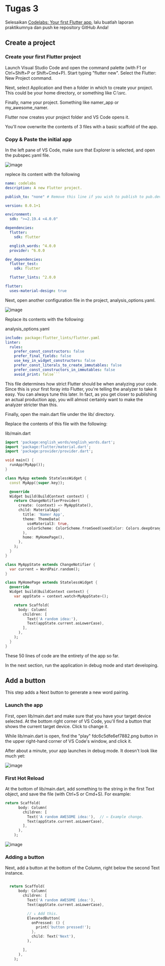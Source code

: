 # Tugas 3

Selesaikan [Codelabs: Your first Flutter app](https://codelabs.developers.google.com/codelabs/flutter-codelab-first#0), lalu buatlah laporan praktikumnya dan push ke repository GitHub Anda!

## Create a project

### Create your first Flutter project

Launch Visual Studio Code and open the command palette (with F1 or Ctrl+Shift+P or Shift+Cmd+P). Start typing "flutter new". Select the Flutter: New Project command.

Next, select Application and then a folder in which to create your project. This could be your home directory, or something like C:\src\.

Finally, name your project. Something like namer_app or my_awesome_namer.

Flutter now creates your project folder and VS Code opens it.

You'll now overwrite the contents of 3 files with a basic scaffold of the app.

### Copy & Paste the initial app

In the left pane of VS Code, make sure that Explorer is selected, and open the pubspec.yaml file.

![image](images/codelabs-3-1.png)

replece its content with the following

```yaml
name: codelabs
description: A new Flutter project.

publish_to: "none" # Remove this line if you wish to publish to pub.dev

version: 0.0.1+1

environment:
  sdk: ">=2.19.4 <4.0.0"

dependencies:
  flutter:
    sdk: flutter

  english_words: ^4.0.0
  provider: ^6.0.0

dev_dependencies:
  flutter_test:
    sdk: flutter

  flutter_lints: ^2.0.0

flutter:
  uses-material-design: true
```

Next, open another configuration file in the project, analysis_options.yaml.

![image](images/codelabs-3-2.png)

Replace its contents with the following:

analysis_options.yaml

````yaml
include: package:flutter_lints/flutter.yaml
linter:
  rules:
    prefer_const_constructors: false
    prefer_final_fields: false
    use_key_in_widget_constructors: false
    prefer_const_literals_to_create_immutables: false
    prefer_const_constructors_in_immutables: false
    avoid_print: false```
````

This file determines how strict Flutter should be when analyzing your code. Since this is your first foray into Flutter, you're telling the analyzer to take it easy. You can always tune this later. In fact, as you get closer to publishing an actual production app, you will almost certainly want to make the analyzer stricter than this.

Finally, open the main.dart file under the lib/ directory.

Replace the contents of this file with the following:

lib/main.dart

```dart
import 'package:english_words/english_words.dart';
import 'package:flutter/material.dart';
import 'package:provider/provider.dart';

void main() {
  runApp(MyApp());
}

class MyApp extends StatelessWidget {
  const MyApp({super.key});

  @override
  Widget build(BuildContext context) {
    return ChangeNotifierProvider(
      create: (context) => MyAppState(),
      child: MaterialApp(
        title: 'Namer App',
        theme: ThemeData(
          useMaterial3: true,
          colorScheme: ColorScheme.fromSeed(seedColor: Colors.deepOrange),
        ),
        home: MyHomePage(),
      ),
    );
  }
}

class MyAppState extends ChangeNotifier {
  var current = WordPair.random();
}

class MyHomePage extends StatelessWidget {
  @override
  Widget build(BuildContext context) {
    var appState = context.watch<MyAppState>();

    return Scaffold(
      body: Column(
        children: [
          Text('A random idea:'),
          Text(appState.current.asLowerCase),
        ],
      ),
    );
  }
}
```

These 50 lines of code are the entirety of the app so far.

In the next section, run the application in debug mode and start developing.

## Add a button

This step adds a Next button to generate a new word pairing.

### Launch the app

First, open lib/main.dart and make sure that you have your target device selected. At the bottom right corner of VS Code, you'll find a button that shows the current target device. Click to change it.

While lib/main.dart is open, find the "play" fdc6c5dfe6ef7882.png button in the upper right-hand corner of VS Code's window, and click it.

After about a minute, your app launches in debug mode. It doesn't look like much yet:

![image](images/codelabs-4-1.png)

### First Hot Reload

At the bottom of lib/main.dart, add something to the string in the first Text object, and save the file (with Ctrl+S or Cmd+S). For example:

```dart
return Scaffold(
      body: Column(
        children: [
          Text('A random AWESOME idea:'),  // ← Example change.
          Text(appState.current.asLowerCase),
        ],
      ),
    );
```

![image](images/codelabs-4-2.png)

### Adding a button

Next, add a button at the bottom of the Column, right below the second Text instance.

```dart

  return Scaffold(
      body: Column(
        children: [
          Text('A random AWESOME idea:'),
          Text(appState.current.asLowerCase),

          // ↓ Add this.
          ElevatedButton(
            onPressed: () {
              print('button pressed!');
            },
            child: Text('Next'),
          ),

        ],
      ),
    );
```
